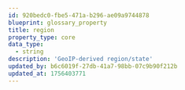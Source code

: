 ```yaml
---
id: 920bedc0-fbe5-471a-b296-ae09a9744878
blueprint: glossary_property
title: region
property_type: core
data_type:
  - string
description: 'GeoIP-derived region/state'
updated_by: b6c6019f-27db-41a7-98bb-07c9b90f212b
updated_at: 1756403771
---
```

